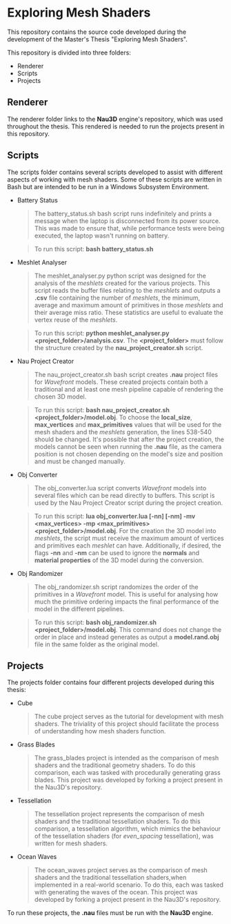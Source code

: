 # Exploring Mesh Shaders

This repository contains the source code developed during the development of the Master's Thesis "Exploring Mesh Shaders". 

This repository is divided into three folders:
- Renderer
- Scripts
- Projects

## Renderer

The renderer folder links to the **Nau3D** engine's repository, which was used throughout the thesis. This rendered is needed to run the projects present in this repository. 

## Scripts

The scripts folder contains several scripts developed to assist with different aspects of working with mesh shaders. Some of these scripts are written in Bash but are intended to be run in a Windows Subsystem Environment.

- Battery Status
	> The battery_status.sh bash script runs indefinitely and prints a message when the laptop is disconnected from its power source. This was made to ensure that, while performance tests were being executed, the laptop wasn't running on battery. 
	
	> To run this script: **bash battery_status.sh**
	
- Meshlet Analyser
	> The meshlet_analyser.py python script was designed for the analysis of the *meshlets* created for the various projects. This script reads the buffer files relating to the *meshlets* and outputs a **.csv** file containing the number of *meshlets*, the minimum, average and maximum amount of primitives in those *meshlets* and their average miss ratio. These statistics are useful to evaluate the vertex reuse of the *meshlets*.

	> To run this script: **python meshlet_analyser.py \<project_folder\>/analysis.csv**. The **\<project_folder\>** must follow the structure created by the **nau_project_creator.sh** script.
	
- Nau Project Creator
	 > The nau_project_creator.sh bash script creates **.nau** project files for *Wavefront* models. These created projects contain both a traditional and at least one mesh pipeline capable of rendering the chosen 3D model.
	 
	 > To run this script: **bash nau_project_creator.sh \<project_folder\>/model.obj**. To choose the **local_size**, **max_vertices** and **max_primitives** values that will be used for the mesh shaders and the *meshlets* generation, the lines 538-540 should be changed. It's possible that after the project creation, the models cannot be seen when running the **.nau** file, as the camera position is not chosen depending on the model's size and position and must be changed manually.
	 
- Obj Converter
	> The obj_converter.lua script converts *Wavefront* models into several files which can be read directly to buffers. This script is used by the Nau Project Creator script during the project creation.

	>To run this script: **lua obj_converter.lua [-nn] [-nm] -mv \<max_vertices\> -mp \<max_primitives\> \<project_folder\>/model.obj**. For the creation the 3D model into *meshlets*, the script must receive the maximum amount of vertices and primitives each *meshlet* can have. Additionally, if desired, the flags **-nn** and **-nm** can be used to ignore the **normals** and **material properties** of the 3D model during the conversion.

- Obj Randomizer
	> The obj_randomizer.sh script randomizes the order of the primitives in a *Wavefront* model. This is useful for analysing how much the primitive ordering impacts the final performance of the model in the different pipelines.

	> To run this script: **bash obj_randomizer.sh \<project_folder\>/model.obj**. This command does not change the order in place and instead generates as output a **model.rand.obj** file in the same folder as the original model.

## Projects

The projects folder contains four different projects developed during this thesis:

- Cube
	 >  The cube project serves as the tutorial for development with mesh shaders.  The triviality of this project should facilitate the process of understanding how mesh shaders function.

- Grass Blades
	> The grass_blades project is intended as the comparison of mesh shaders and the traditional geometry shaders. To do this comparison, each was tasked with procedurally generating grass blades. This project was developed by forking a project present in the Nau3D's repository.

- Tessellation 
	> The tessellation project represents the comparison of mesh shaders and the traditional tessellation shaders. To do this comparison, a tessellation algorithm, which mimics the behaviour of the tessellation shaders (for *even_spacing* tessellation), was written for mesh shaders. 

- Ocean Waves
	> The ocean_waves project serves as the comparison of mesh shaders and the traditional tessellation shaders,when implemented in a real-world scenario. To do this, each was tasked with generating the waves of the ocean. This project was developed by forking a project present in the Nau3D's repository.
	
To run these projects, the **.nau** files must be run with the **Nau3D** engine. 
